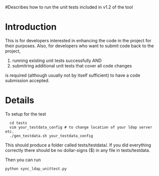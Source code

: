 #Describes how to run the unit tests included in v1.2 of the tool

# Introduction #
This is for developers interested in enhancing the code in the project for their purposes.  Also, for developers who want to submit code back to the project,

  1. running existing unit tests successfully AND
  1. submitring additional unit tests that cover all code changes

is required (although usually not by itself sufficient) to have a code submission accepted.


# Details #

To setup for the test

```
  cd tests
  vim your_testdata_config # to change location of your ldap server etc.
  ./gen_testdata.sh your_testdata_config
```

This should produce a folder called tests/testdata/.  If you did everything correctly there should be no dollar-signs ($) in any file in tests/testdata.

Then you can run

```
python sync_ldap_unittest.py
```